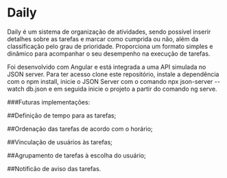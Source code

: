 # Daily

Daily é um sistema de organização de atividades, sendo possível inserir detalhes sobre as tarefas e marcar como cumprida ou não, além da classificação pelo grau de prioridade. Proporciona um formato simples e dinâmico para acompanhar o seu desempenho na execução de tarefas.

Foi desenvolvido com Angular e está integrada a uma API simulada no JSON server. Para ter acesso clone este repositório, instale a dependência com o npm install, inicie o JSON Server com o comando npx json-server --watch db.json e em seguida inicie o projeto a partir do comando ng serve.

###Futuras implementações:

##Definição de tempo para as tarefas;

##Ordenação das tarefas de acordo com o horário;

##Vinculação de usuários às tarefas;

##Agrupamento de tarefas à escolha do usuário;

##Notificão de aviso das tarefas.

